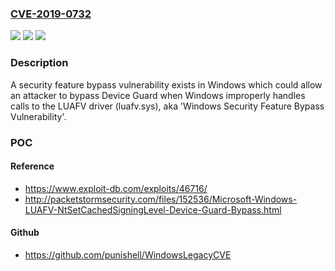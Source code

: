 ### [CVE-2019-0732](https://cve.mitre.org/cgi-bin/cvename.cgi?name=CVE-2019-0732)
![](https://img.shields.io/static/v1?label=Product&message=Windows%20Server&color=blue)
![](https://img.shields.io/static/v1?label=Version&message=n%2Fa&color=blue)
![](https://img.shields.io/static/v1?label=Vulnerability&message=Security%20Feature%20Bypass&color=brighgreen)

### Description

A security feature bypass vulnerability exists in Windows which could allow an attacker to bypass Device Guard when Windows improperly handles calls to the LUAFV driver (luafv.sys), aka 'Windows Security Feature Bypass Vulnerability'.

### POC

#### Reference
- https://www.exploit-db.com/exploits/46716/
- http://packetstormsecurity.com/files/152536/Microsoft-Windows-LUAFV-NtSetCachedSigningLevel-Device-Guard-Bypass.html

#### Github
- https://github.com/punishell/WindowsLegacyCVE

